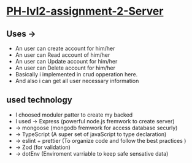 # [PH-lvl2-assignment-2-Server](https://lvl2-assignment-2.vercel.app/)

## Uses ->

- An user can create account for him/her
- An user can Read account of him/her
- An user can Update account for him/her
- An user can Delete account for him/her
- Basically i implemented in crud opperation here.
- And also i can get all user necessary information

## used technology

- I choosed moduler patter to create my backed
- I used -> Express (powerful node.js fremwork to create server)
- -> mongoose (mongodb fremwork for access database securly)
- -> TypeScript (A super set of javaScript to type declaration)
- -> eslint + prettier (To organize code and follow the best practices )
- -> Zod (for validation)
- -> dotEnv (Enviroment varriable to keep safe sensative data)
